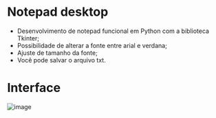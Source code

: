 # Notepad desktop
- Desenvolvimento de notepad funcional em Python com a biblioteca Tkinter;
- Possibilidade de alterar a fonte entre arial e verdana;
- Ajuste de tamanho da fonte;
- Você pode salvar o arquivo txt.

# Interface
![image](https://user-images.githubusercontent.com/88665251/222309766-19c6ed66-be14-4fa8-8995-1b15e07ebae7.png)
